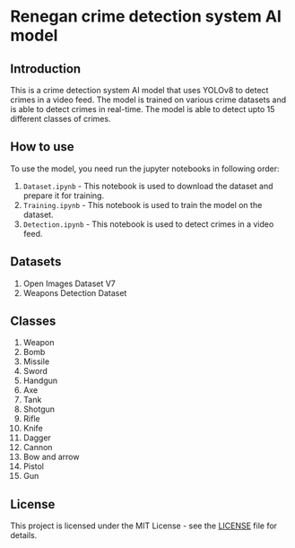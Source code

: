 # Renegan crime detection system AI model

## Introduction

This is a crime detection system AI model that uses YOLOv8 to detect crimes in a video feed. The model is trained on various crime datasets and is able to detect crimes in real-time. The model is able to detect upto 15 different classes of crimes.

## How to use

To use the model, you need run the jupyter notebooks in following order:

1. `Dataset.ipynb` - This notebook is used to download the dataset and prepare it for training.
2. `Training.ipynb` - This notebook is used to train the model on the dataset.
3. `Detection.ipynb` - This notebook is used to detect crimes in a video feed.

## Datasets

1. Open Images Dataset V7
2. Weapons Detection Dataset

## Classes

1. Weapon
2. Bomb
3. Missile
4. Sword
5. Handgun
6. Axe
7. Tank
8. Shotgun
9. Rifle
10. Knife
11. Dagger
12. Cannon
13. Bow and arrow
14. Pistol
15. Gun

## License

This project is licensed under the MIT License - see the [LICENSE](LICENSE) file for details.
